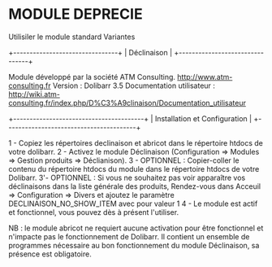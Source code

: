 # MODULE DEPRECIE
Utilisiler le module standard Variantes

+--------------------------------+
| 	Déclinaison	 	 |
+--------------------------------+

Module développé par la société ATM Consulting.  http://www.atm-consulting.fr
Version : Dolibarr 3.5
Documentation utilisateur : http://wiki.atm-consulting.fr/index.php/D%C3%A9clinaison/Documentation_utilisateur

+----------------------------------------+
| 	Installation  et Configuration	 |
+----------------------------------------+

1 - Copiez les répertoires declinaison et abricot dans le répertoire htdocs de votre dolibarr.
2 - Activez le module Déclinaison (Configuration => Modules => Gestion produits => Déclianison).
3 - OPTIONNEL : Copier-coller le contenu du répertoire htdocs du module dans le répertoire htdocs de votre Dolibarr.
3'- OPTIONNEL : Si vous ne souhaitez pas voir apparaître vos déclinaisons dans la liste générale des produits,
	Rendez-vous dans Acceuil => Configuration => Divers et ajoutez le paramètre DECLINAISON_NO_SHOW_ITEM avec pour valeur 1
4 - Le module est actif et fonctionnel, vous pouvez dès à présent l'utiliser.

NB : le module abricot ne requiert aucune activation pour être fonctionnel et n'impacte pas le fonctionnement de Dolibarr.
Il contient un ensemble de programmes nécessaire au bon fonctionnement du module Déclinaison, sa présence est obligatoire.
